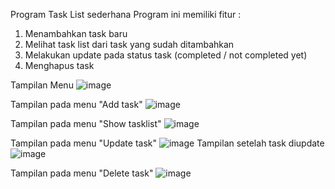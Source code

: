 Program Task List sederhana
Program ini memiliki fitur :
1. Menambahkan task baru
2. Melihat task list dari task yang sudah ditambahkan
3. Melakukan update pada status task (completed / not completed yet)
4. Menghapus task

Tampilan Menu
![image](https://github.com/user-attachments/assets/c320611d-ba8c-4ca2-9b01-bdf27ea60ba2)

Tampilan pada menu "Add task"
![image](https://github.com/user-attachments/assets/09d97e02-b449-418e-ac40-403373498a46)

Tampilan pada menu "Show tasklist"
![image](https://github.com/user-attachments/assets/d1ce1217-a187-4359-b8c3-46f70f2ebdc0)

Tampilan pada menu "Update task"
![image](https://github.com/user-attachments/assets/23ca5907-0197-441e-8276-bb68c5519ee2)
Tampilan setelah task diupdate
![image](https://github.com/user-attachments/assets/97e12f0c-9a1a-451f-b071-2c79a3aa3327)

Tampilan pada menu "Delete task"
![image](https://github.com/user-attachments/assets/a24dc610-0bcd-4c51-abd1-f20d9563c9ba)
